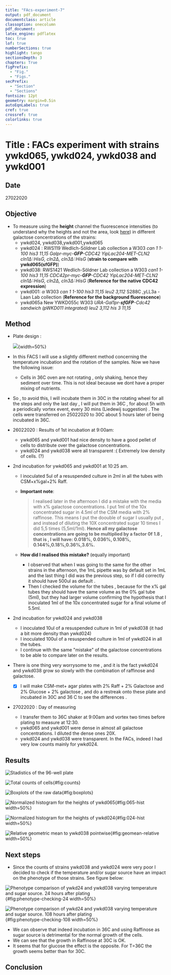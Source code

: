 ```yaml
---
title: "FAcs-experiment-7"
output: pdf_document
documentclass: article
classoption: onecolumn
pdf_document:
latex_engine: pdflatex
toc: true
lof: true
numberSections: true
highlight: tango
sectionsDepth: 3
chapters: True
figPrefix:
  - "Fig."
  - "Figs."
secPrefix:
  - "Section"
  - "Sections"
fontsize: 12pt
geometry: margin=0.5in
autoEqnLabels: true
cref: true
crossref: true
colorlinks: true
---
```


# Title : FACs experiment with strains ywkd065, ywkd024, ywkd038 and ywkd001


## Date

27022020

## Objective

- To measure using the **height** channel the fluorescence intensities (to understand why the heights and not the area,  look [here](2020-02-21-hands-on-data-from-facs.md)) in different galactose concentrations of the strains:
  - ywkd024, ywkd038,ywkd001,ywkd065
  - ywkd024 : RWS119	Wedlich-Söldner Lab collection	a	W303 *can 1 1-100		his3 11,15	Galpr-myc-**GFP**-CDC42	YipLac204-MET-CLN2	cln1$\Delta$::HisG, cln2$\Delta$, cln3$\Delta$::HisG*	(**strain to compare with ywkd065(sfGFP)**)
  - ywkd038: RWS1421	Wedlich-Söldner Lab collection	a	W303	*can1 1-100		his3 11,15	CDC42pr-myc-**GFP**-CDC42		YipLac204-MET-CLN2	cln1$\Delta$::HisG, cln2$\Delta$, cln3$\Delta$::HisG*	 (**Reference for the native CDC42 expression**)
  - ywkd001: 	$\alpha$	W303 *can 1 1-100		his3 11,15	leu2 3,112*		S288C ,yLL3a -Laan Lab collection (**Reference for the background fluorescence**)
  - ywkd065a	New	YWKD055c		W303		*URA-Gal1pr-**sfGFP**-Cdc42 sandwich (pWKD011 integrated)	leu2 3,112	his 3 11,15*

## Method
- Plate design :

  ![](../images/96-well-plate-design_design-27022020.png){width=50%}

- In this FACS I will use a slightly different method concerning the temperature incubation and the rotation of  the samples. Now we have the following issue:
  - Cells in 36C oven are not rotating , only shaking,  hence they sediment over time. This is not ideal because we dont have a proper mixing of nutrients.
- So , to avoid this, I will incubate them in 30C in the rotating wheel for  all the steps and only the last day , I will put them in 36C , for about 5h with a periodically vortex event, every 30 mins (Liedewij suggestion) . The cells were transferred on 25022020 to 30C about 5 hours later of being incubated in 36C.
- 26022020 : Results of 1st incubation at 9:00am:
  - ywkd065 and ywkd001 had nice density to have a good pellet of cells to distribute over the galactose concentrations.
  - ywkd024 and ywkd038 were all transparent :( Extremely low density of cells. (?)
- 2nd incubation for ywkd065 and ywkd001 at 10:25 am.
  - I inoculated 5ul of a resuspended culture in 2ml in all the tubes with CSM+x%gal+2% Raff.
  - **Important note**:

    > I realised later in the afternoon I did a mistake with the media with x% galactose concentrations. I put 1ml of the 10x concentrated sugar in 4.5ml of the CSM media with 2% raffinose. This means I put the doouble of sugar I usually put , and instead of diluting the 10X concentrated sugar 10 times  I did 5,5 times (5,5ml/1ml). **Hence all my galactose concentrations are going to be multiplied by a factor 0f 1.8 , that is , I will have: 0.018%, 0.036%, 0.108%, 0.144%,0.18%,0.36%,3.6%.**
  - **How did I realised this mistake?** (equally important)
    - I observed that when I was going to the same for the other strains in the afternoon, the 1mL pipette was by default set in 1mL and the last thing I did was the previous step, so if  I did correctly it should have 500ul as default .
    - Then I checked the volume for the tubes , because for the x% gal tubes they should have the same volume  as the 0% gal tube (5ml), but they had larger volume confirming the hypothesis that I inoculated 1ml of the 10x concentrated sugar for a final volume of 5.5ml.
- 2nd incubation for ywkd024 and ywkd038
  - I inoculated 10ul of a resuspended culture in 1ml of ywkd038 (it had a bit more density than ywkd024)
  - I inoculated 100ul of a resuspended culture in 1ml of ywkd024 in all the tubes.
  - I continue with the  same "mistake" of the galactose concentrations to be able to compare later on the results.
- There is one thing very worrysome to me , and it is the fact ywkd024 and ywkd038 grow so slowly with the combination of raffinose and galactose.
  - [X] I will make CSM-met+ agar plates with 2% Raff + 2% Galactose and 2% Glucose + 2% galactose , and do a restreak onto these plate and incubated in 30C and 36 C to see the differences .

- 27022020 : Day of measuring
  - I transfer them to 36C shaker at 9:00am and vortex two times before plating to measure at 12:30.
  - ywkd065 and ywkd001 were dense in almost all galactose concentrations. I diluted the dense ones 20X.
  - ywkd024 and ywkd038 were transparent. In the FACs, indeed I had very low counts mainly for ywkd024.

## Results
![Stadistics of the 96-well plate](../images/Stadistics-plate_27022020.png)

![Total counts of cells](../images/Counts-plate_27022020.png){#fig:counts}

![Boxplots of the raw data](../images/Boxplots_raw_data_exp_007.png){#fig:boxplots}

![Normalized histogram for the heights of ywkd065](../images/Normalized-065-hist-fold-change-27022020.png){#fig:065-hist width=50%}

![Normalized histogram for the heights of ywkd024](../images/Normalized-024-hist-fold-change-27022020.png){#fig:024-hist width=50%}

![Relative geometric mean to ywkd038 pointwise](../images/relative-geomean-shaded-error-27022020.png){#fig:geomean-relative width=50%}


## Next steps

- Since the counts of strains ywkd038 and ywkd024 were very poor I decided to check if the temperature and/or sugar source have an impact on the phenotype of those strains. See figure below:

![Phenotype comparison of ywkd24 and ywkd038 varying temperature and sugar source. 24 hours after plating](../images/plating-pictures_24-h-plating.png){#fig:phenotype-checking-24 width=50%}

![Phenotype comparison of ywkd24 and ywkd038 varying temperature and sugar source. 108 hours after plating](../images/plating-pictures_108-h-plating.png){#fig:phenotype-checking-108 width=50%}

  - We can observe that indeed incubation in 36C and using Raffinose as sugar source is detrimental for the normal growth of the cells.
  - We can see that the growth in Raffinose at 30C is OK.
  - It seems that for glucose the effect is the opposite. For T=36C the growth seems better than for 30C.

## Conclusion
